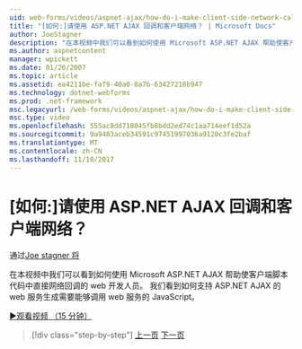 ```yaml
---
uid: web-forms/videos/aspnet-ajax/how-do-i-make-client-side-network-callbacks-with-aspnet-ajax
title: "[如何:]请使用 ASP.NET AJAX 回调和客户端网络？ | Microsoft Docs"
author: JoeStagner
description: "在本视频中我们可以看到如何使用 Microsoft ASP.NET AJAX 帮助使客户端脚本代码中直接网络回调的 web 开发人员。 我们还看到如何 ASP.NET..."
ms.author: aspnetcontent
manager: wpickett
ms.date: 01/26/2007
ms.topic: article
ms.assetid: ea4211be-faf9-40a0-8a7b-63427218b947
ms.technology: dotnet-webforms
ms.prod: .net-framework
msc.legacyurl: /web-forms/videos/aspnet-ajax/how-do-i-make-client-side-network-callbacks-with-aspnet-ajax
msc.type: video
ms.openlocfilehash: 555ac8dd718045fb8bdd2ed74c1aa714eef1d52a
ms.sourcegitcommit: 9a9483aceb34591c97451997036a9120c3fe2baf
ms.translationtype: MT
ms.contentlocale: zh-CN
ms.lasthandoff: 11/10/2017
---
```

<a name="how-do-i-make-client-side-network-callbacks-with-aspnet-ajax"></a>[如何:]请使用 ASP.NET AJAX 回调和客户端网络？
====================
通过[Joe stagner 将](https://github.com/JoeStagner)

在本视频中我们可以看到如何使用 Microsoft ASP.NET AJAX 帮助使客户端脚本代码中直接网络回调的 web 开发人员。 我们看到如何支持 ASP.NET AJAX 的 web 服务生成需要能够调用 web 服务的 JavaScript。

[&#9654;观看视频 （15 分钟）](https://channel9.msdn.com/Blogs/ASP-NET-Site-Videos/how-do-i-make-client-side-network-callbacks-with-aspnet-ajax)

>[!div class="step-by-step"]
[上一页](how-do-i-implement-dynamic-partial-page-updates-with-aspnet-ajax.md)
[下一页](how-do-i-add-aspnet-ajax-features-to-an-existing-web-application.md)
